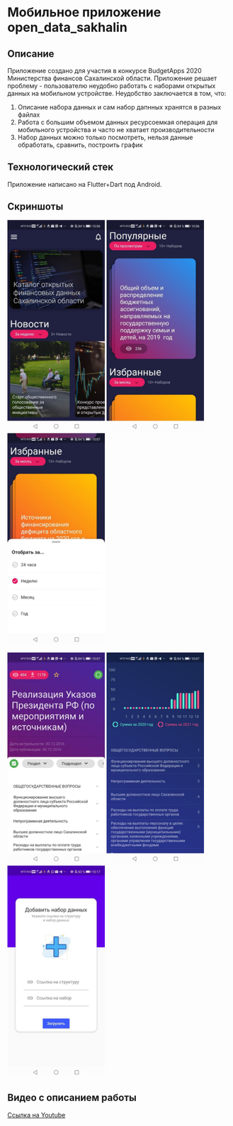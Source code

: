 # Мобильное приложение open_data_sakhalin

## Описание
Приложение создано для участия в конкурсе BudgetApps 2020 Министерства финансов Сахалинской области. Приложение решает проблему - пользователю неудобно работать с наборами открытых данных на мобильном устройстве. Неудобство заключается в том, что:
1. Описание набора данных и сам набор дапнных хранятся в разных файлах
2. Работа с большим объемом данных ресурсоемкая операция для мобильного устройства и часто не хватает производительности
3. Набор данных можно только посмотреть, нельзя данные обработать, сравнить, построить график

## Технологический стек
Приложение написано на Flutter+Dart под Android.

## Скриншоты
<p>
  <img src="docs/image_01.jpg" alt="image_01" width="220" title="Главный экран">
  <img src="docs/image_02.jpg" alt="image_02" width="220" title="Главный экран - Популярные наборы">
  <img src="docs/image_03.jpg" alt="image_03" width="220" title="Главный экран - Избранные наборы и всплывающий фильтр">
</p>

<p>
  <img src="docs/image_04.jpg" alt="image_04" width="220" title="Экран набора данных">
  <img src="docs/image_05.jpg" alt="image_05" width="220" title="Экран набора данных с графиком">
  <img src="docs/image_06.jpg" alt="image_06" width="220" title="Экран добавления набора данных">
</p>

## Видео с описанием работы

[Ссылка на Youtube](https://www.youtube.com/watch?v=w5m7scGxOx4)
